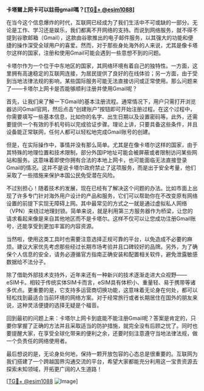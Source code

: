 **卡塔爾上网卡可以註冊gmail嗎？[[TG💪+ @esim1088](https://t.me/s/esim1088)]**

在当今这个信息爆炸的时代，互联网已经成为了我们生活中不可或缺的一部分。无论是工作、学习还是娱乐，我们都离不开网络的支持。而说到网络服务，就不得不提到谷歌邮箱（Gmail），这款由谷歌推出的电子邮件服务，以其强大的功能和便捷的操作深受全球用户的喜爱。然而，对于那些身处海外的人来说，尤其是像卡塔尔这样的国家，注册和使用Gmail可能会遇到一些意想不到的问题。

卡塔尔作为一个位于中东地区的国家，其网络环境有着自己的独特性。一方面，这里拥有高速稳定的互联网连接，为居民提供了良好的在线体验；另一方面，由于受到当地法律法规的影响，某些国际服务可能无法直接访问或正常使用。那么问题来了——卡塔尔上网卡是否能够顺利注册并使用Gmail呢？

首先，让我们来了解一下Gmail的基本注册流程。通常情况下，用户只需打开浏览器访问Gmail官网，然后点击“创建账户”按钮即可开始注册过程。在这个过程中，你需要填写一些基本信息，比如你的名字、出生日期以及设置密码等。此外，还需要提供一个有效的手机号码以完成验证步骤。理论上讲，只要具备这些条件，并且设备能正常联网，任何人都可以轻松地完成Gmail账号的创建。

但是，在实际操作中，事情并没有那么简单。尤其是在像卡塔尔这样的国家，由于其特殊的地理位置和技术限制，部分外国IP地址可能会被屏蔽或者限制访问某些网站和服务。这意味着即使你拥有合法的本地上网卡，也可能面临无法直接登录Gmail的情况。这并不是说卡塔尔政府禁止了这项服务，而是出于安全考量，他们采取了一些措施来保护本国公民免受潜在风险。

不过别担心！随着技术的发展，现在已经有了解决这个问题的办法。比如市面上出现了许多专门针对海外用户设计的产品和服务，它们可以帮助你在不改变原有网络设置的前提下实现无障碍上网。其中最常见的方式之一就是通过虚拟私人网络（VPN）来绕过地理封锁。简单来说，就是利用第三方服务器作为桥梁，让您的请求看起来像是来自其他地区而不是卡塔尔。这样不仅可以让您成功注册Gmail账号，还能享受到更加丰富的内容资源。

当然啦，使用这类工具时也需要注意选择正规可靠的平台，以免造成不必要的麻烦。建议大家优先考虑那些经过长期市场考验并且口碑较好的品牌。另外，为了确保个人信息的安全，请务必遵循官方指南正确安装和配置相关软件，避免泄露敏感数据给不法分子。

除了借助外部技术支持外，近年来还有一种新兴的技术逐渐走进大众视野——eSIM卡。相较于传统实体SIM卡而言，eSIM具有体积小、重量轻、易于携带等诸多优点。更重要的是，它支持多运营商切换功能，这意味着无论身在何处，都可以轻松找到最适合当前环境的网络方案。对于经常旅行或者长期居住在国外的朋友来说，这种灵活便捷的选择无疑是个福音。

回到最初的问题上来：卡塔尔上网卡到底能不能注册Gmail呢？答案是肯定的，只要你掌握了正确的方法并且采取适当的防护措施，就完全没有后顾之忧了。同时也要提醒大家，在享受全球化带来的便利之余，还要时刻注意遵守当地法律法规，做一个负责任的网络使用者。

最后想说的是，无论身处何地，保持一颗开放包容的心态总是很重要的。互联网为我们搭建了一个跨越国界沟通交流的平台，希望大家都能充分利用这一宝贵资源去探索未知领域，开拓更广阔的人生道路！

[[TG💪+ @esim1088](https://t.me/s/esim1088) ![Image](https://i.postimg.cc/4NQfJmqS/Snipaste-2025-05-13-00-14-12.png)]